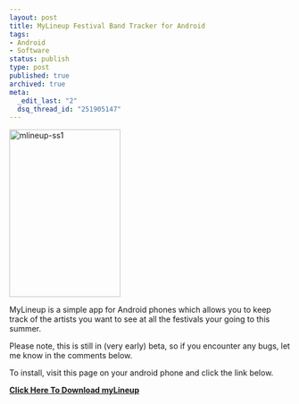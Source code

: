 ```yaml
---
layout: post
title: MyLineup Festival Band Tracker for Android
tags:
- Android
- Software
status: publish
type: post
published: true
archived: true
meta:
  _edit_last: "2"
  dsq_thread_id: "251905147"
---
```

<p class=alignc><a href="http://www.craig-russell.co.uk/wp-content/uploads/2009/07/mlineup-ss1.JPG"><img class="aligncenter size-medium wp-image-222" title="mlineup-ss1" src="http://www.craig-russell.co.uk/wp-content/uploads/2009/07/mlineup-ss1-199x300.jpg" alt="mlineup-ss1" width="199" height="300" /></a></p>

<p>MyLineup is a simple app for Android phones which allows you to keep track of the artists you want to see at all the festivals your going to this summer.</p>

<p>Please note, this is still in (very early) beta, so if you encounter any bugs, let me know in the comments below.</p>

<p>To install, visit this page on your android phone and click the link below.</p>

<p class=alignc><strong><a href="http://www.craig-russell.co.uk/wp-content/uploads/2009/07/myLineup.apk">Click Here To Download myLineup</a></strong></p>
